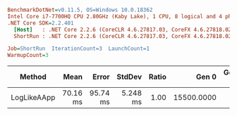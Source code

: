 ``` ini

BenchmarkDotNet=v0.11.5, OS=Windows 10.0.18362
Intel Core i7-7700HQ CPU 2.80GHz (Kaby Lake), 1 CPU, 8 logical and 4 physical cores
.NET Core SDK=2.2.401
  [Host]   : .NET Core 2.2.6 (CoreCLR 4.6.27817.03, CoreFX 4.6.27818.02), 64bit RyuJIT
  ShortRun : .NET Core 2.2.6 (CoreCLR 4.6.27817.03, CoreFX 4.6.27818.02), 64bit RyuJIT

Job=ShortRun  IterationCount=3  LaunchCount=1  
WarmupCount=3  

```
|      Method |     Mean |    Error |   StdDev | Ratio |      Gen 0 | Gen 1 | Gen 2 | Allocated |
|------------ |---------:|---------:|---------:|------:|-----------:|------:|------:|----------:|
| LogLikeAApp | 70.16 ms | 95.74 ms | 5.248 ms |  1.00 | 15500.0000 |     - |     - |  46.58 MB |
